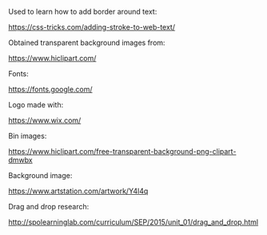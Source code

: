 Used to learn how to add border around text:

https://css-tricks.com/adding-stroke-to-web-text/

Obtained transparent background images from:

https://www.hiclipart.com/

Fonts:

https://fonts.google.com/

Logo made with:

https://www.wix.com/

Bin images:

https://www.hiclipart.com/free-transparent-background-png-clipart-dmwbx

Background image:

https://www.artstation.com/artwork/Y4l4q

Drag and drop research:

http://spolearninglab.com/curriculum/SEP/2015/unit_01/drag_and_drop.html